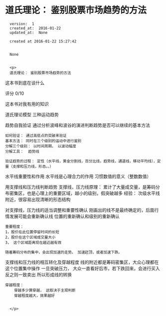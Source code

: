 
  # 道氏理论： 鉴别股票市场趋势的方法

      version:  1
      created_at:  2016-01-22
      updated_at:  None

      created at 2016-01-22 15:27:42 


      None


      <p>
      道氏理论： 鉴别股票市场趋势的方法
这本书到底在谈什么

评分
0/10

这本书对我有用的知识

道氏理论模型 
	三种运动趋势 

趋势自我验证 
	通过分析波峰和波谷的演进判断趋势是否可以继续的基本方法 

	如何验证： 通过高低点的突破来验证 
	基本方法： 同时在三个级别的运动中进行鉴别 
	分解三个级别： 以时间周期， 以波动幅度 
	分解工具：  趋势线 

	验证趋势的过程： 定性（水平线，黄金分割线，百分比线，趋势线，通道线，移动平均线），定量（支撑和压力线，形态。。） 

水平线重要性和作用 
	水平线是心理合力的作用 
	习惯数值的意义（整数数值） 

用支撑线和压力线判断趋势 
	支撑线，压力线原理： 累计了大量成交量，是筹码分布密集区，也是心理上的重要区域，越小的级别，假突破越多 
	经验： 次级水平线附近，很容易出现清晰的形态结构 



对支撑线，压力线的适当调整和重要性确认 
	刚画出的线不是最终确定的，后面行情发展可能会重新确认线 
	位置的重新确认和级别的重新确认 

	重要程度： 
	1，股价在此位置停留时间的长短 
	2，股价在这个区域成交量大小 
	3， 这个区域距离现在越近越有效 

	随着筹码分布的集中，会出现加速的走势。 加速赶顶，或者加速下跌。 

支撑线和压力线的相互转化及穿越程度 
	线的附近都是筹码密集区，大众心理都在这个位置集中操作 
	一旦突破压力， 大众一直看好后市，若下跌回来，会进行买入 
	反之则一致卖出 
	所以形成线的转换 

	穿越程度： 
		穿越多少算穿越， 这取决于主观判断 
		穿越程度越大，效果越好 


      </p>

  
